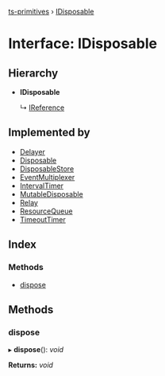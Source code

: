 [ts-primitives](../README.md) › [IDisposable](idisposable.md)

# Interface: IDisposable

## Hierarchy

* **IDisposable**

  ↳ [IReference](ireference.md)

## Implemented by

* [Delayer](../classes/delayer.md)
* [Disposable](../classes/disposable.md)
* [DisposableStore](../classes/disposablestore.md)
* [EventMultiplexer](../classes/eventmultiplexer.md)
* [IntervalTimer](../classes/intervaltimer.md)
* [MutableDisposable](../classes/mutabledisposable.md)
* [Relay](../classes/relay.md)
* [ResourceQueue](../classes/resourcequeue.md)
* [TimeoutTimer](../classes/timeouttimer.md)

## Index

### Methods

* [dispose](idisposable.md#dispose)

## Methods

###  dispose

▸ **dispose**(): *void*

**Returns:** *void*

